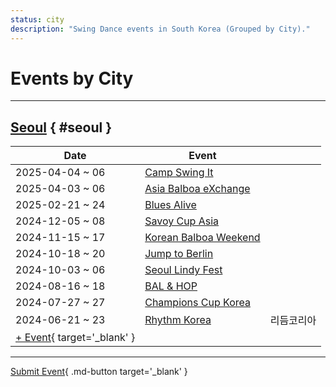 ```yaml
---
status: city
description: "Swing Dance events in South Korea (Grouped by City)."
---
```


# Events by City

---

## <a id=seoul></a>[Seoul](#seoul) { #seoul }

| Date | Event | |
| --- | --- | --- |
| 2025-04-04 ~ 06 | [Camp Swing It](camp-swing-it-2025.md) |  |
| 2025-04-03 ~ 06 | [Asia Balboa eXchange](asia-balboa-exchange-2025.md) |  |
| 2025-02-21 ~ 24 | [Blues Alive](blues-alive-2025.md) |  |
| 2024-12-05 ~ 08 | [Savoy Cup Asia](savoy-cup-asia-2024.md) |  |
| 2024-11-15 ~ 17 | [Korean Balboa Weekend](korean-balboa-weekend-2024.md) |  |
| 2024-10-18 ~ 20 | [Jump to Berlin](jump-to-berlin-2024.md) |  |
| 2024-10-03 ~ 06 | [Seoul Lindy Fest](seoul-lindy-fest-2024.md) |  |
| 2024-08-16 ~ 18 | [BAL & HOP](bal-hop-2024.md) |  |
| 2024-07-27 ~ 27 | [Champions Cup Korea](champions-cup-korea-2024.md) |  |
| 2024-06-21 ~ 23 | [Rhythm Korea](rhythm-korea-2024.md) | 리듬코리아 |
| [+ Event](https://github.com/swingdance/events/issues/new?assignees=&labels=add+event&projects=&template=02-add_entity.yml&title=%5B2024%2Fkr%5D%20%3CName%3E&region=kr&province=Seoul&city=Seoul&org_id=&date_starts=2024-&date_ends=2024-){ target='_blank' }

---

[Submit Event](https://github.com/swingdance/events/issues/new?assignees=&labels=add+event&projects=&template=02-add_entity.yml&title=%5Bkr%5D%20%3CName%3E&region=kr&province=&city=&org_id=2024){ .md-button target='_blank' }
